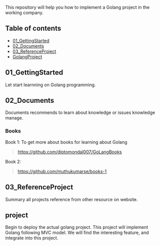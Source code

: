 This repository will help you how to implement a Golang project in the working company. 

## Table of contents
* [01_GettingStarted](#01_GettingStarted)
* [02_Documents](#02_Documents)
* [03_ReferenceProject](#03_ReferenceProject)
* [GolangProject](#project)

## 01_GettingStarted
Let start learnning on Golang programming. 

## 02_Documents
Documents recommends to learn about knowledge or issues knowledge manage.
### **Books**
Book 1: To get more about books for learning about Golang 
> https://github.com/diptomondal007/GoLangBooks  

Book 2:  
> https://github.com/muthukumarse/books-1



## 03_ReferenceProject
Summary all projects reference from other resource on website.


## project
Begin to deploy the actual golang project. This project will implement Golang following MVC model. 
We will find the interesting feature, and integrate into this project.


